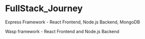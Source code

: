 # FullStack_Journey
Express Framework - React Frontend, Node.js Backend, MongoDB

Wasp framework - React Frontend and Node.js Backend
